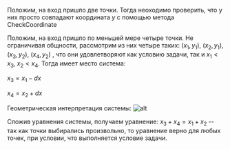 Положим, на вход пришло две точки. Тогда неоходимо проверить, что у них просто совпадают координата $y$ с помощью метода CheckCoordinate

Положим, на вход пришло по меньшей мере четыре точки. Не ограничивая общности, рассмотрим из них четыре таких: $(x_1, y_1)$, $(x_2, y_1)$, $(x_3, y_2)$, $(x_4, y_2)$
, что они удовлетворяют как условию задачи, так и $x_1 < x_3$, $x_2 < x_4$. Тогда имеет место система: 


$x_3 = x_1 - dx$

$x_4 = x_2 + dx$


Геометрическая интерпретация системы:
![ alt](https://github.com/SkosMartren/useful-materials/blob/main/for_356_leetcode_1.png)


Сложив уравнения системы, получаем уравнение: $x_3 + x_4 = x_1 + x_2$ -- так как точки выбирались произвольно, то уравнение верно для любых точек, при условии, что выполняется условие задачи. 
